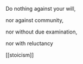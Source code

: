 ---
---


Do nothing against your will, 

nor against community, 

nor without due examination, 

nor with reluctancy 

[[stoicism]]